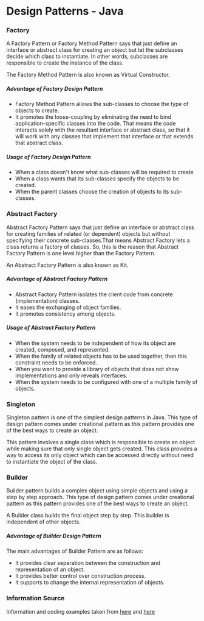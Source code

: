 # Design Patterns - Java

### Factory
A Factory Pattern or Factory Method Pattern says that just define an interface or abstract class for creating an object 
but let the subclasses decide which class to instantiate. In other words, subclasses are responsible to create the 
instance of the class.

The Factory Method Pattern is also known as Virtual Constructor.

##### Advantage of Factory Design Pattern
* Factory Method Pattern allows the sub-classes to choose the type of objects to create.
* It promotes the loose-coupling by eliminating the need to bind application-specific classes into the code. That means 
the code interacts solely with the resultant interface or abstract class, so that it will work with any classes that 
implement that interface or that extends that abstract class.

##### Usage of Factory Design Pattern
* When a class doesn't know what sub-classes will be required to create
* When a class wants that its sub-classes specify the objects to be created.
* When the parent classes choose the creation of objects to its sub-classes.

### Abstract Factory
Abstract Factory Pattern says that just define an interface or abstract class for creating families of related 
(or dependent) objects but without specifying their concrete sub-classes.That means Abstract Factory lets a class 
returns a factory of classes. So, this is the reason that Abstract Factory Pattern is one level higher than the 
Factory Pattern.

An Abstract Factory Pattern is also known as Kit.

##### Advantage of Abstract Factory Pattern
* Abstract Factory Pattern isolates the client code from concrete (implementation) classes.
* It eases the exchanging of object families.
* It promotes consistency among objects.
##### Usage of Abstract Factory Pattern
* When the system needs to be independent of how its object are created, composed, and represented.
* When the family of related objects has to be used together, then this constraint needs to be enforced.
* When you want to provide a library of objects that does not show implementations and only reveals interfaces.
* When the system needs to be configured with one of a multiple family of objects.

### Singleton
Singleton pattern is one of the simplest design patterns in Java. This type of design pattern comes under creational 
pattern as this pattern provides one of the best ways to create an object.

This pattern involves a single class which is responsible to create an object while making sure that only single 
object gets created. This class provides a way to access its only object which can be accessed directly without need 
to instantiate the object of the class.

### Builder
Builder pattern builds a complex object using simple objects and using a step by step approach. This type of design 
pattern comes under creational pattern as this pattern provides one of the best ways to create an object.

A Builder class builds the final object step by step. This builder is independent of other objects.

##### Advantage of Builder Design Pattern
The main advantages of Builder Pattern are as follows:

* It provides clear separation between the construction and representation of an object.
* It provides better control over construction process.
* It supports to change the internal representation of objects.

### Information Source
Information and coding examples taken from [here](https://www.javatpoint.com/design-patterns-in-java) and 
[here](https://www.tutorialspoint.com/design_pattern/index.htm)
